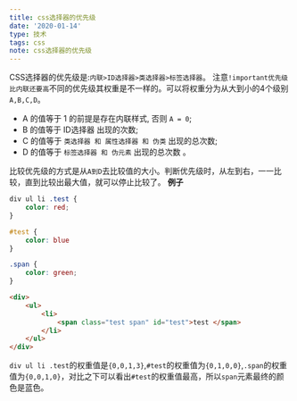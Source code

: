 ```yaml
---
title: css选择器的优先级
date: '2020-01-14'
type: 技术
tags: css
note: css选择器的优先级
---
```


CSS选择器的优先级是:`内联>ID选择器>类选择器>标签选择器`。
注意`!important优先级比内联还要高`不同的优先级其权重是不一样的。可以将权重分为从大到小的4个级别`A,B,C,D`。
+ A 的值等于 1 的前提是存在内联样式, 否则 `A = 0`;
+ B 的值等于 ID选择器 出现的次数;
+ C 的值等于 `类选择器 和 属性选择器 和 伪类` 出现的总次数;
+ D 的值等于 `标签选择器 和 伪元素` 出现的总次数 。

比较优先级的方式是从`A到D`去比较值的大小。判断优先级时，从左到右，一一比较，直到比较出最大值，就可以停止比较了。
**例子**
```css
div ul li .test {
    color: red;
}

#test {
    color: blue
}

.span {
    color: green;
}
```
```html
<div>
    <ul>
        <li>
            <span class="test span" id="test">test </span>
        </li>
    </ul>
</div>
```
`div ul li .test`的权重值是`{0,0,1,3}`,`#test`的权重值为`{0,1,0,0}`,`.span`的权重值为`{0,0,1,0}`，对比之下可以看出`#test`的权重值最高，所以`span`元素最终的颜色是蓝色。